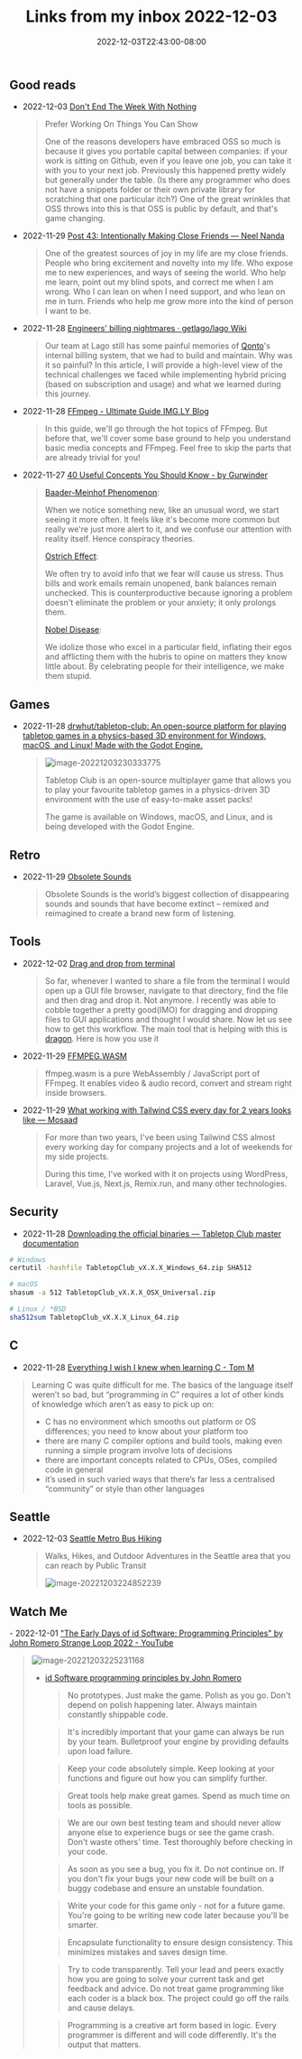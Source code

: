 ﻿---
layout: post
title:  "Links from my inbox 2022-12-03"
date:   2022-12-03T22:43:00-08:00
categories: links
---

## Good reads

- 2022-12-03 [Don't End The Week With Nothing](https://training.kalzumeus.com/newsletters/archive/do-not-end-the-week-with-nothing)

  > Prefer Working On Things You Can Show
  >
  > One of the reasons developers have embraced OSS so much is because it gives you portable capital between companies: if your work is sitting on Github, even if you leave one job, you can take it with you to your next job. Previously this happened pretty widely but generally under the table. (Is there any programmer who does not have a snippets folder or their own private library for scratching that one particular itch?) One of the great wrinkles that OSS throws into this is that OSS is public by default, and that's game changing.

- 2022-11-29 [Post 43: Intentionally Making Close Friends — Neel Nanda](https://www.neelnanda.io/blog/43-making-friends)

  > One of the greatest sources of joy in my life are my close friends. People who bring excitement and novelty into my life. Who expose me to new experiences, and ways of seeing the world. Who help me learn, point out my blind spots, and correct me when I am wrong. Who I can lean on when I need support, and who lean on me in turn. Friends who help me grow more into the kind of person I want to be.

- 2022-11-28 [Engineers' billing nightmares · getlago/lago Wiki](https://github.com/getlago/lago/wiki/Engineers%27-billing-nightmares)

  > Our team at Lago still has some painful memories of [Qonto](https://qonto.com/)'s internal billing system, that we had to build and maintain. Why was it so painful? In this article, I will provide a high-level view of the technical challenges we faced while implementing hybrid pricing (based on subscription and usage) and what we learned during this journey.

- 2022-11-28 [FFmpeg - Ultimate Guide IMG.LY Blog](https://img.ly/blog/ultimate-guide-to-ffmpeg/)

  > In this guide, we'll go through the hot topics of FFmpeg. But before that, we'll cover some base ground to help you understand basic media concepts and FFmpeg. Feel free to skip the parts that are already trivial for you!


- 2022-11-27 [40 Useful Concepts You Should Know - by Gurwinder](https://gurwinder.substack.com/p/40-useful-concepts-you-should-know)

  > [Baader-Meinhof Phenomenon](https://lighthouse.mq.edu.au/article/july-2020/What-is-the-Baader-Meinhof-Phenomenon):
  >
  > When we notice something new, like an unusual word, we start seeing it more often. It feels like it's become more common but really we're just more alert to it, and we confuse our attention with reality itself. Hence conspiracy theories.
  >
  >
  > [Ostrich Effect](https://www.psychologytoday.com/gb/blog/loaded/201904/the-ostrich-effect):
  >
  > We often try to avoid info that we fear will cause us stress. Thus bills and work emails remain unopened, bank balances remain unchecked. This is counterproductive because ignoring a problem doesn't eliminate the problem or your anxiety; it only prolongs them.
  > 
  >
  > [Nobel Disease](https://skepticalinquirer.org/2020/05/the-nobel-disease-when-intelligence-fails-to-protect-against-irrationality/):
  >
  > We idolize those who excel in a particular field, inflating their egos and afflicting them with the hubris to opine on matters they know little about. By celebrating people for their intelligence, we make them stupid.

## Games

- 2022-11-28 [drwhut/tabletop-club: An open-source platform for playing tabletop games in a physics-based 3D environment for Windows, macOS, and Linux! Made with the Godot Engine.](https://github.com/drwhut/tabletop-club)

  > ![image-20221203230333775](./2022-12-03-links-from-my-inbox.assets/image-20221203230333775.png)
  >
  > Tabletop Club is an open-source multiplayer game that allows you to play your favourite tabletop games in a physics-driven 3D environment with the use of easy-to-make asset packs!
  >
  > The game is available on Windows, macOS, and Linux, and is being developed with the Godot Engine.

## Retro

- 2022-11-29 [Obsolete Sounds](https://citiesandmemory.com/obsolete-sounds/)

  > Obsolete Sounds is the world’s biggest collection of disappearing sounds and sounds that have become extinct – remixed and reimagined to create a brand new form of listening.

## Tools

- 2022-12-02 [Drag and drop from terminal](https://blog.meain.io/2022/terminal-drag-and-drop/)

  > So far, whenever I wanted to share a file from the terminal I would open up a GUI file browser, navigate to that directory, find the file and then drag and drop it. Not anymore. I recently was able to cobble together a pretty good(IMO) for dragging and dropping files to GUI applications and thought I would share.
  > Now let us see how to get this workflow. The main tool that is helping with this is [dragon](https://github.com/mwh/dragon). Here is how you use it

- 2022-11-29 [FFMPEG.WASM](https://ffmpegwasm.netlify.app/)

  > ffmpeg.wasm is a pure WebAssembly / JavaScript port of FFmpeg. It enables video & audio record, convert and stream right inside browsers.

- 2022-11-29 [What working with Tailwind CSS every day for 2 years looks like — Mosaad](https://www.themosaad.com/blog/two-years-of-tailwind-css)

  > For more than two years, I've been using Tailwind CSS almost every working day for company projects and a lot of weekends for my side projects.
  >
  > During this time, I've worked with it on projects using WordPress, Laravel, Vue.js, Next.js, Remix.run, and many other technologies.

## Security

- 2022-11-28 [Downloading the official binaries — Tabletop Club master documentation](https://tabletop-club.readthedocs.io/en/latest/general/download/downloading_binaries.html)

```sh
# Windows
certutil -hashfile TabletopClub_vX.X.X_Windows_64.zip SHA512

# macOS
shasum -a 512 TabletopClub_vX.X.X_OSX_Universal.zip

# Linux / *BSD
sha512sum TabletopClub_vX.X.X_Linux_64.zip
```

## C 

- 2022-11-28 [Everything I wish I knew when learning C - Tom M](https://tmewett.com/c-tips/)

> Learning C was quite difficult for me. The basics of the language itself weren’t so bad, but “programming in C” requires a lot of other kinds of knowledge which aren’t as easy to pick up on:
>
> - C has no environment which smooths out platform or OS differences; you need to know about your platform too
> - there are many C compiler options and build tools, making even running a simple program involve lots of decisions
> - there are important concepts related to CPUs, OSes, compiled code in general
> - it’s used in such varied ways that there’s far less a centralised “community” or style than other languages

## Seattle

- 2022-12-03 [Seattle Metro Bus Hiking](https://sites.google.com/site/seattlemetrobushiking/main-page)

  > Walks, Hikes, and Outdoor Adventures in the Seattle area that you can reach by Public Transit
  >
  > ![image-20221203224852239](./2022-12-03-links-from-my-inbox.assets/image-20221203224852239.png)



## Watch Me

\- 2022-12-01 ["The Early Days of id Software: Programming Principles" by John Romero Strange Loop 2022 - YouTube](https://www.youtube.com/watch?v=IzqdZAYcwfY)

> ![image-20221203225231168](./2022-12-03-links-from-my-inbox.assets/image-20221203225231168.png)
>
> - [id Software programming principles by John Romero](https://tomlutzenberger.github.io/id-software-programming-principles/)
>
>   > No prototypes. Just make the game. Polish as you go. Don't depend on polish happening later. Always maintain constantly shippable code.
>
>   > It's incredibly important that your game can always be run by your team. Bulletproof your engine by providing defaults upon load failure.
>
>   > Keep your code absolutely simple. Keep looking at your functions and figure out how you can simplify further.
>
>   > Great tools help make great games. Spend as much time on tools as possible.
>
>   > We are our own best testing team and should never allow anyone else to experience bugs or see the game crash. Don't waste others' time. Test thoroughly before checking in your code.
>
>   > As soon as you see a bug, you fix it. Do not continue on. If you don't fix your bugs your new code will be built on a buggy codebase and ensure an unstable foundation.
>
>   > Write your code for this game only - not for a future game. You're going to be writing new code later because you'll be smarter.
>
>   > Encapsulate functionality to ensure design consistency. This minimizes mistakes and saves design time.
>
>   > Try to code transparently. Tell your lead and peers exactly how you are going to solve your current task and get feedback and advice. Do not treat game programming like each coder is a black box. The project could go off the rails and cause delays.
>
>   > Programming is a creative art form based in logic. Every programmer is different and will code differently. It's the output that matters.
